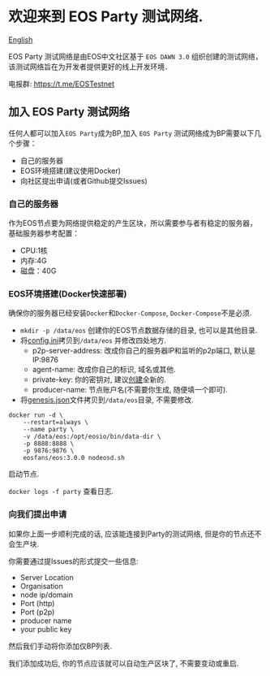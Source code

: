 # 欢迎来到 EOS Party 测试网络.

[English](README.md)

EOS Party 测试网络是由EOS中文社区基于 `EOS DAWN 3.0` 组织创建的测试网络，该测试网络旨在为开发者提供更好的线上开发环境．

电报群: https://t.me/EOSTestnet

## 加入 EOS Party 测试网络

任何人都可以加入`EOS Party`成为BP,加入 `EOS Party` 测试网络成为BP需要以下几个步骤：

- 自己的服务器
- EOS环境搭建(建议使用Docker)
- 向社区提出申请(或者Github提交Issues)

### 自己的服务器

作为EOS节点要为网络提供稳定的产生区块，所以需要参与者有稳定的服务器，基础服务器参考配置：   

  - CPU:1核
  - 内存:4G
  - 磁盘：40G

### EOS环境搭建(Docker快速部署)

确保你的服务器已经安装`Docker`和`Docker-Compose`, `Docker-Compose`不是必须.

- `mkdir -p /data/eos` 创建你的EOS节点数据存储的目录, 也可以是其他目录.
- 将[config.ini](config.ini)拷贝到`/data/eos` 并修改四处地方.
  - p2p-server-address: 改成你自己的服务器IP和监听的p2p端口, 默认是 IP:9876
  - agent-name: 改成你自己的标识, 域名或其他.
  - private-key: 你的密钥对, 建议[创建](https://eosfans.io/tools/generate/)全新的.
  - producer-name: 节点账户名(不需要你生成, 随便填一个即可).
- 将[genesis.json](genesis.json)文件拷贝到`/data/eos`目录, 不需要修改.

```
docker run -d \
    --restart=always \
    --name party \
    -v /data/eos:/opt/eosio/bin/data-dir \
    -p 8888:8888 \
    -p 9876:9876 \
    eosfans/eos:3.0.0 nodeosd.sh
```

启动节点.

`docker logs -f party` 查看日志.

### 向我们提出申请

如果你上面一步顺利完成的话, 应该能连接到Party的测试网络, 但是你的节点还不会生产块.

你需要通过提Issues的形式提交一些信息:

- Server Location
- Organisation
-	node ip/domain
- Port (http)
- Port (p2p)
- producer name
- your public key

然后我们手动将你添加仅BP列表.

我们添加成功后, 你的节点应该就可以自动生产区块了, 不需要变动或重启.
